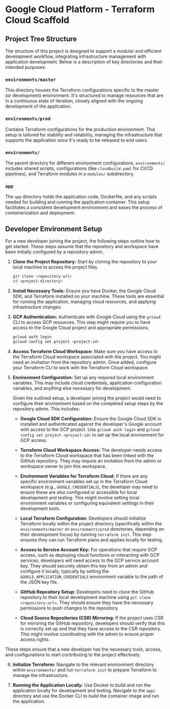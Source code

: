 # Google Cloud Platform - Terraform Cloud Scaffold

## Project Tree Structure

The structure of this project is designed to support a modular and efficient development workflow, integrating infrastructure management with application development. Below is a description of key directories and their intended purposes:

### `environments/master`
This directory houses the Terraform configurations specific to the master (or development) environment. It's structured to manage resources that are in a continuous state of iteration, closely aligned with the ongoing development of the application.

### `environments/prod`
Contains Terraform configurations for the production environment. This setup is tailored for stability and reliability, managing the infrastructure that supports the application once it's ready to be released to end users.

### `environments/`
The parent directory for different environment configurations, `environments/` includes shared scripts, configurations (like `cloudbuild.yaml` for CI/CD pipelines), and Terraform modules in a `modules/` subdirectory.

### `app`
The `app` directory holds the application code, Dockerfile, and any scripts needed for building and running the application container. This setup facilitates a consistent development environment and eases the process of containerization and deployment.

## Developer Environment Setup

For a new developer joining the project, the following steps outline how to get started. These steps assume that the repository and workspace have been initially configured by a repository admin.

1. **Clone the Project Repository:**
   Start by cloning the repository to your local machine to access the project files.
   ```bash
   git clone <repository-url>
   cd <project-directory>
   ```

2. **Install Necessary Tools:**
   Ensure you have Docker, the Google Cloud SDK, and Terraform installed on your machine. These tools are essential for running the application, managing cloud resources, and applying infrastructure changes.

3. **GCP Authentication:**
   Authenticate with Google Cloud using the `gcloud` CLI to access GCP resources. This step might require you to have access to the Google Cloud project and appropriate permissions.
   ```bash
   gcloud auth login
   gcloud config set project <project-id>
   ```

4. **Access Terraform Cloud Workspace:**
   Make sure you have access to the Terraform Cloud workspace associated with the project. You might need an invitation from the repository admin. Once added, configure your Terraform CLI to work with the Terraform Cloud workspace.

5. **Environment Configuration:**
   Set up any required local environment variables. This may include cloud credentials, application configuration variables, and anything else necessary for development.

   Given the outlined setup, a developer joining the project would need to configure their environment based on the completed setup steps by the repository admin. This includes:

   - **Google Cloud SDK Configuration:** Ensure the Google Cloud SDK is installed and authenticated against the developer's Google account with access to the GCP project. Use `gcloud auth login` and `gcloud config set project <project-id>` to set up the local environment for GCP access.

   - **Terraform Cloud Workspace Access:** The developer needs access to the Terraform Cloud workspace that has been linked with the GitHub repository. They may require an invitation from the admin or workspace owner to join this workspace.

   - **Environment Variables for Terraform Cloud:** If there are any specific environment variables set up in the Terraform Cloud workspace (e.g., `GOOGLE_CREDENTIALS`), the developer may need to ensure these are also configured or accessible for local development and testing. This might involve setting local environment variables or configuring equivalent settings in their development tools.

   - **Local Terraform Configuration:** Developers should initialize Terraform locally within the project directory (specifically within the `environments/master` or `environments/prod` directories, depending on their development focus) by running `terraform init`. This step ensures they can run Terraform plans and applies locally for testing.

   - **Access to Service Account Key:** For operations that require GCP access, such as deploying cloud functions or interacting with GCP services, developers will need access to the GCP service account key. They should securely obtain this key from an admin and configure it locally, typically by setting the `GOOGLE_APPLICATION_CREDENTIALS` environment variable to the path of the JSON key file.

   - **GitHub Repository Setup:** Developers need to clone the GitHub repository to their local development machine using `git clone <repository-url>`. They should ensure they have the necessary permissions to push changes to the repository.

   - **Cloud Source Repositories (CSR) Mirroring:** If the project uses CSR for mirroring the GitHub repository, developers should verify that this is correctly set up and that they have access to the CSR repository. This might involve coordinating with the admin to ensure proper access rights.

These steps ensure that a new developer has the necessary tools, access, and configurations to start contributing to the project effectively.


6. **Initialize Terraform:**
   Navigate to the relevant environment directory within `environments/` and run `terraform init` to prepare Terraform to manage the infrastructure.

7. **Running the Application Locally:**
   Use Docker to build and run the application locally for development and testing. Navigate to the `app/` directory and use the Docker CLI to build the container image and run the application.

